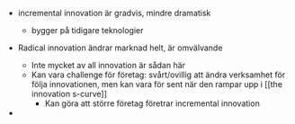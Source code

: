 
- incremental innovation är gradvis, mindre dramatisk
	- bygger på tidigare teknologier

- Radical innovation ändrar marknad helt, är omvälvande
	- Inte mycket av all innovation är sådan här
	- Kan vara challenge för företag: svårt/ovillig att ändra verksamhet för följa innovationen, men kan vara för sent när den rampar upp i [[the innovation s-curve]]
		- Kan göra att större företag företrar incremental innovation
- 